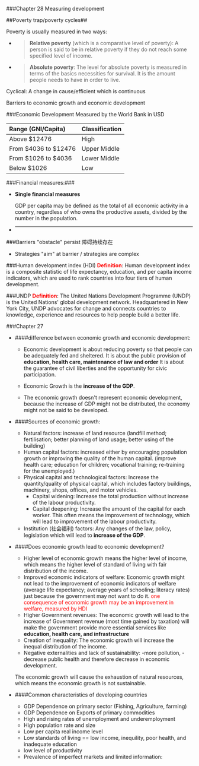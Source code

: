 ###Chapter 28 Measuring development

##Poverty trap/poverty cycles##

Poverty is usually measured in two ways:

- >**Relative poverty** (which is a comparative level of poverty): A person is said to be in relative poverty if they do not reach some specified level of income.

- >**Absolute poverty**: The level for absolute poverty is measured in terms of the basics necessities for survival. It is the amount people needs to have in order to live.

Cyclical: A change in cause/efficient which is continuous

Barriers to economic growth and economic development

###Economic Development
Measured by the World Bank in USD


Range (GNI/Capita)     | Classification
:--------------------- | :-------------- 
Above \$12476          | High
From \$4036 to \$12476 | Upper Middle
From \$1026 to \$4036  | Lower Middle
Below \$1026           | Low


###Financial measures:###
+ **Single financial measures** 
	
	GDP per capita may be defined as the total of all economic activity in a country, regardless of who owns the productive assets, divided by the number in the population. 


+ ****

###Barriers "obstacle" persist 障碍持续存在
- Strategies "aim" at barrier / strategies are complex 

###Human development index (HDI)
<font color="red">**Definition**</font>: Human development index is a composite statistic of life expectancy, education, and per capita income indicators, which are used to rank countries into four tiers of human development.

###UNDP
<font color="red">**Definition**</font>: The United Nations Development Programme (UNDP) is the United Nations' global development network. Headquartered in New York City, UNDP advocates for change and connects countries to knowledge, experience and resources to help people build a better life.


###Chapter 27

- ####difference between economic growth and economic development:

	+ Economic development is about reducing poverty so that people can be adequately fed and sheltered. It is about the public provision of **education, health care, maintenance of law and order** It is about the guarantee of civil liberties and the opportunity for civic participation. 

	+ Economic Growth is the **increase of the GDP**.

	+ The economic growth doesn't represent economic development, because the increase of GDP might not be distributed, the economy might not be said to be developed.

- ####Sources of economic growth:
	+ Natural factors: increase of land resource (landfill method; fertilisation; better planning of land usage; better using of the building)
	+ Human capital factors: increased either by encouraging population growth or improving the quality of the human capital. (improve health care; education for children; vocational training; re-training for the unemployed.)
	+ Physical capital and technological factors: Increase the quantity/quality of physical capital, which includes factory buildings, machinery, shops, offices, and motor vehicles. 
		- Capital widening: Increase the total production without increase of the labour productivity.
		- Capital deepening: Increase the amount of the capital for each worker. This often means the improvement of technology, which will lead to improvement of the labour productivity.
	+ Institution (社会福利) factors: Any changes of the law, policy, legislation which will lead to **increase of the GDP**.

- ####Does economic growth lead to economic development?
	+ Higher level of economic growth means the higher level of income, which means the higher level of standard of living with fair distribution of the income. 
	+ Improved economic indicators of welfare:
	Economic growth might not lead to the improvement of economic indicators of welfare (average life expectancy; average years of schooling; literacy rates) just because the government may not want to do it.
	<font color="red">one consequence of economic growth may be an improvement in welfare, measured by HDI</font>
	+ Higher Government revenues: The economic growth will lead to the increase of Government revenue (most time gained by taxation) will make the government provide more essential services like **education, health care, and infrastructure**
	+ Creation of inequality:
	The economic growth will increase the inequal distribution of the income.
	+ Negative externalities and lack of sustainability: -more pollution, -decrease public health and therefore decrease in economic development.

	The economic growth will cause the exhaustion of natural resources, which means the economic growth is not sustainable. 

- ####Common characteristics of developing countries
	- GDP Dependence on primary sector (Fishing, Agriculture, farming)
	- GDP Dependence on Exports of primary commodities
	- High and rising rates of unemployment and underemployment
	- High population rate and size
	- Low per capita real income level
	- Low standards of living == low income, inequility, poor health, and inadequate education
	- low level of productivity
	- Prevalence of imperfect markets and limited information:



